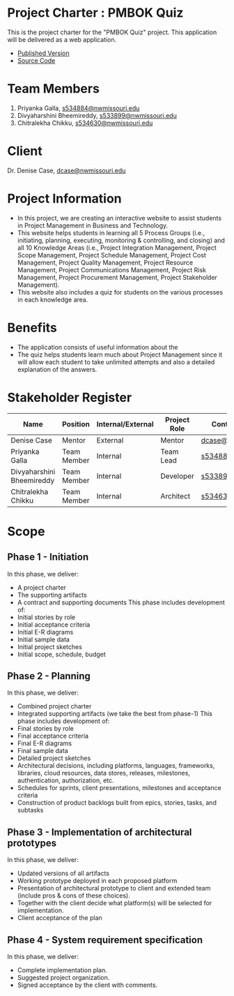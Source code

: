 # Project Charter : PMBOK Quiz
This is the project charter for the "PMBOK Quiz" project. This application will be delivered as a web application.
- [Published Version]()
- [Source Code](https://github.com/Divyaharshini/pmbok_quiz)
# Team Members
1. Priyanka Galla, s534884@nwmissouri.edu
1. Divyaharshini Bheemireddy, s533899@nwmissouri.edu
1. Chitralekha Chikku, s534630@nwmissouri.edu
# Client
Dr. Denise Case, dcase@nwmissouri.edu
# Project Information
- In this project, we are creating an interactive website to assist students in Project Management in Business and Technology.
- This website helps students in learning all 5 Process Groups (i.e., initiating, planning, executing, monitoring & controlling, and closing) and all 10 Knowledge Areas (i.e., Project Integration Management, Project Scope Management, Project Schedule Management, Project Cost Management, Project Quality Management, Project Resource Management, Project Communications Management, Project Risk Management, Project Procurement Management, Project Stakeholder Management).
- This website also includes a quiz for students on the various processes in each knowledge area.
# Benefits
- The application consists of useful information about the 
- The quiz helps students learn much about Project Management since it will allow each student to take unlimited attempts and also a detailed explanation of the answers.
# Stakeholder Register
Name | Position | Internal/External | Project Role | Contact Information
----  | -------- |  ----------------- |  ------------  |  ------------------
Denise Case | Mentor | External | Mentor | dcase@nwmissouri.edu
Priyanka Galla | Team Member | Internal | Team Lead | s534884@nwmissouri.edu
Divyaharshini Bheemireddy | Team Member | Internal | Developer | s533899@nwmissouri.edu
Chitralekha Chikku | Team Member | Internal | Architect | s534630@nwmissouri.edu
# Scope
## Phase 1 - Initiation
In this phase, we deliver:
- A project charter
- The supporting artifacts
- A contract and supporting documents
This phase includes development of:
- Initial stories by role
- Initial acceptance criteria
- Initial E-R diagrams
- Initial sample data
- Initial project sketches
- Initial scope, schedule, budget
## Phase 2 - Planning
In this phase, we deliver:
- Combined project charter
- Integrated supporting artifacts (we take the best from phase-1)
This phase includes development of:
- Final stories by role
- Final acceptance criteria
- Final E-R diagrams
- Final sample data
- Detailed project sketches
- Architectural decisions, including platforms, languages, frameworks, libraries, cloud resources, data stores, releases, milestones, authentication, authorization, etc.
- Schedules for sprints, client presentations, milestones and acceptance criteria
- Construction of product backlogs built from epics, stories, tasks, and subtasks
## Phase 3 - Implementation of architectural prototypes
In this phase, we deliver:
 - Updated versions of all artifacts
 - Working prototype deployed in each proposed platform
 - Presentation of architectural prototype to client and extended team (include pros & cons of these choices).
 - Together with the client decide what platform(s) will be selected for implementation.
 - Client acceptance of the plan
 ## Phase 4 - System requirement specification
 In this phase, we deliver:
 - Complete implementation plan.
 - Suggested project organization.
 - Signed acceptance by the client with comments.
 #
